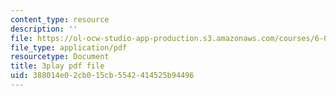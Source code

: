 ```yaml
---
content_type: resource
description: ''
file: https://ol-ocw-studio-app-production.s3.amazonaws.com/courses/6-004-computation-structures-spring-2017/388014e02cb015cb5542414525b94496_781P9Ixmi0g.pdf
file_type: application/pdf
resourcetype: Document
title: 3play pdf file
uid: 388014e0-2cb0-15cb-5542-414525b94496
---
```

